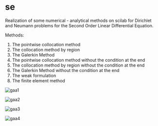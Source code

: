 # se
Realization of some numerical - analytical methods on scilab for Dirichlet and Neumann problems for the Second Order Linear Differential Equation.

Methods:
1) The pointwise collocation method
2) The collocation method by region
3) The Galerkin Method
4) The pointwise collocation method without the condition at the end
5) The collocation method by region without the condition at the end
6) The Galerkin Method without the condition at the end
7) The weak formulation
8) The finite element method

![gaa1](https://cloud.githubusercontent.com/assets/7002896/26369918/39afffe6-4007-11e7-9dd4-f91fa1f7947e.png)

![gaa2](https://cloud.githubusercontent.com/assets/7002896/26369919/39b3f420-4007-11e7-8f94-a028f02f14fd.png)

![gaa3](https://cloud.githubusercontent.com/assets/7002896/26369921/39d83c18-4007-11e7-9831-c58ce1323354.png)

![gaa4](https://cloud.githubusercontent.com/assets/7002896/26369920/39d4445a-4007-11e7-8faa-1a380d6178d8.png)


